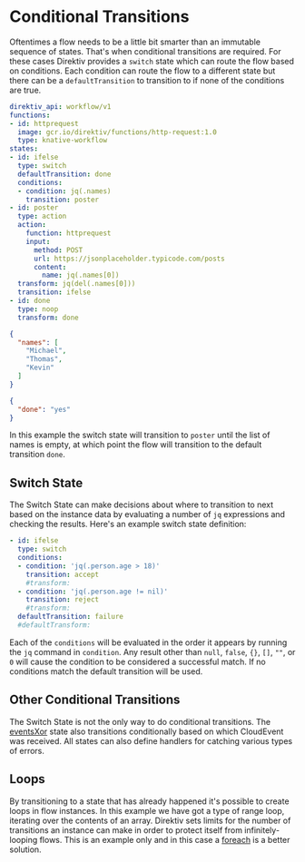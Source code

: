 
# Conditional Transitions

Oftentimes a flow needs to be a little bit smarter than an immutable sequence of states. That's when conditional transitions are required. For these cases Direktiv provides a `switch` state which can route the flow based on conditions. Each condition can route the flow to a different state but there can be a `defaultTransition` to transition to if none of the conditions are true. 

```yaml title="Loop Demo"
direktiv_api: workflow/v1
functions:
- id: httprequest
  image: gcr.io/direktiv/functions/http-request:1.0
  type: knative-workflow
states:
- id: ifelse
  type: switch
  defaultTransition: done
  conditions:
  - condition: jq(.names)
    transition: poster
- id: poster
  type: action
  action:
    function: httprequest
    input: 
      method: POST
      url: https://jsonplaceholder.typicode.com/posts
      content: 
        name: jq(.names[0])
  transform: jq(del(.names[0]))
  transition: ifelse
- id: done
  type: noop
  transform: done
```

```json title="Input"
{
  "names": [
    "Michael",
    "Thomas",
    "Kevin"
  ]
}
```

```json title="Output"
{
  "done": "yes"
}
```

In this example the switch state will transition to `poster` until the list of names is empty, at which point the flow will transition to the default transition `done`.

## Switch State

The Switch State can make decisions about where to transition to next based on the instance data by evaluating a number of `jq` expressions and checking the results. Here's an example switch state definition:

```yaml
- id: ifelse
  type: switch
  conditions:
  - condition: 'jq(.person.age > 18)'
    transition: accept
    #transform:
  - condition: 'jq(.person.age != nil)'
    transition: reject
    #transform:
  defaultTransition: failure
  #defaultTransform:
```

Each of the `conditions` will be evaluated in the order it appears by running the `jq` command in `condition`. Any result other than `null`, `false`, `{}`, `[]`, `""`, or `0` will cause the condition to be considered a successful match. If no conditions match the default transition will be used.

## Other Conditional Transitions

The Switch State is not the only way to do conditional transitions. The [eventsXor](/spec/workflow-yaml/events-xor/) state also transitions conditionally based on which CloudEvent was received. All states can also define handlers for catching various types of errors.

## Loops

By transitioning to a state that has already happened it's possible to create loops in flow instances. In this example we have got a type of range loop, iterating over the contents of an array. Direktiv sets limits for the number of transitions an instance can make in order to protect itself from infinitely-looping flows. This is an example only and in this case a [foreach](/spec/workflow-yaml/foreach/) is a better solution.
